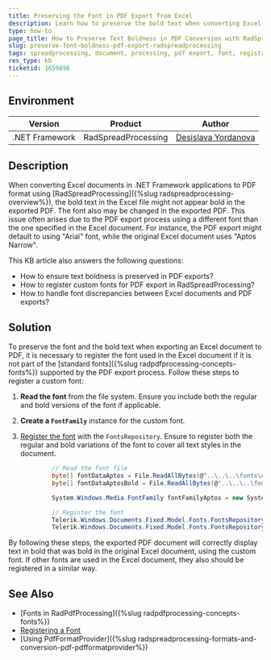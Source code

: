 ```yaml
---
title: Preserving the Font in PDF Export from Excel
description: Learn how to preserve the bold text when converting Excel documents to PDF using RadSpreadProcessing.
type: how-to
page_title: How to Preserve Text Boldness in PDF Conversion with RadSpreadProcessing
slug: preserve-font-boldness-pdf-export-radspreadprocessing
tags: spreadprocessing, document, processing, pdf export, font, registration, bold, text, pdf, export
res_type: kb
ticketid: 1659898
---
```


## Environment

| Version | Product | Author | 
| --- | --- | ---- | 
| .NET Framework| RadSpreadProcessing |[Desislava Yordanova](https://www.telerik.com/blogs/author/desislava-yordanova)| 

## Description

When converting Excel documents in .NET Framework applications to PDF format using [RadSpreadProcessing]({%slug radspreadprocessing-overview%}), the bold text in the Excel file might not appear bold in the exported PDF. The font also may be changed in the exported PDF. This issue often arises due to the PDF export process using a different font than the one specified in the Excel document. For instance, the PDF export might default to using "Arial" font, while the original Excel document uses "Aptos Narrow".

This KB article also answers the following questions:
- How to ensure text boldness is preserved in PDF exports?
- How to register custom fonts for PDF export in RadSpreadProcessing?
- How to handle font discrepancies between Excel documents and PDF exports?

## Solution

To preserve the font and the bold text when exporting an Excel document to PDF, it is necessary to register the font used in the Excel document if it is not part of the [standard fonts]({%slug radpdfprocessing-concepts-fonts%}) supported by the PDF export process. Follow these steps to register a custom font:

1. **Read the font** from the file system. Ensure you include both the regular and bold versions of the font if applicable.

2. **Create a `FontFamily`** instance for the custom font.

3. [Register the font](https://docs.telerik.com/devtools/document-processing/libraries/radpdfprocessing/concepts/fonts#registering-a-font) with the `FontsRepository`. Ensure to register both the regular and bold variations of the font to cover all text styles in the document.

```csharp
            // Read the font file 
            byte[] fontDataAptos = File.ReadAllBytes(@"..\..\..\fonts\Aptos-Narrow.ttf");
            byte[] fontDataAptosBold = File.ReadAllBytes(@"..\..\..\fonts\Aptos-Narrow-Bold.ttf");

            System.Windows.Media.FontFamily fontFamilyAptos = new System.Windows.Media.FontFamily("Aptos Narrow");

            // Register the font 
            Telerik.Windows.Documents.Fixed.Model.Fonts.FontsRepository.RegisterFont(fontFamilyAptos, System.Windows.FontStyles.Normal, System.Windows.FontWeights.Normal, fontDataAptos);
            Telerik.Windows.Documents.Fixed.Model.Fonts.FontsRepository.RegisterFont(fontFamilyAptos, System.Windows.FontStyles.Normal, System.Windows.FontWeights.Bold, fontDataAptosBold);
```

By following these steps, the exported PDF document will correctly display text in bold that was bold in the original Excel document, using the custom font. If other fonts are used in the Excel document, they also should be registered in a similar way.

## See Also

- [Fonts in RadPdfProcessing]({%slug radpdfprocessing-concepts-fonts%})
- [Registering a Font](https://docs.telerik.com/devtools/document-processing/libraries/radpdfprocessing/concepts/fonts#registering-a-font)
- [Using PdfFormatProvider]({%slug radspreadprocessing-formats-and-conversion-pdf-pdfformatprovider%})
